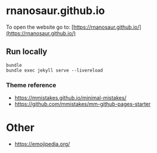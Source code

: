 # rnanosaur.github.io

To open the website go to:
[https://rnanosaur.github.io/](https://rnanosaur.github.io/)

## Run locally

```
bundle
bundle exec jekyll serve --livereload
```
### Theme reference

* https://mmistakes.github.io/minimal-mistakes/
* https://github.com/mmistakes/mm-github-pages-starter

# Other
* https://emojipedia.org/